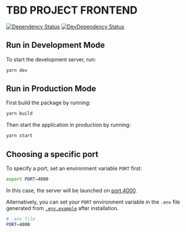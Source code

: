 # TBD PROJECT FRONTEND

[![Dependency Status](https://david-dm.org/tylerwasniowski/tickethub/status.svg?path=packages/frontend)](https://david-dm.org/tylerwasniowski/tickethub?path=packages/frontend)
[![DevDependency Status](https://david-dm.org/tylerwasniowski/tickethub/dev-status.svg?path=packages/frontend)](https://david-dm.org/tylerwasniowski/tickethub?path=packages/frontend&type=dev)

## Run in Development Mode

To start the development server, run:

```bash
yarn dev
```

## Run in Production Mode

First build the package by running:

```bash
yarn build
```

Then start the application in production by running:

```bash
yarn start
```

## Choosing a specific port

To specify a port, set an environment variable `PORT` first:

```bash
export PORT=4000
```

In this case, the server will be launched on [port 4000](http://localhost:3000).

Alternatively, you can set your `PORT` environment variable in the `.env` file generated from [`.env.example`](./.env.example) after installation.

```bash
# .env file
PORT=4000
```
